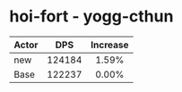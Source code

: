 # hoi-fort - yogg-cthun
| Actor | DPS | Increase |
|---|:---:|:---:|
|new|124184|1.59%|
|Base|122237|0.00%|
